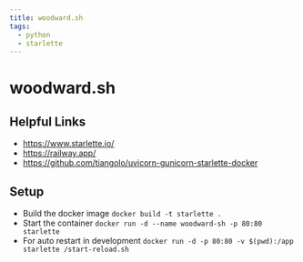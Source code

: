 ```yaml
---
title: woodward.sh
tags:
  - python
  - starlette
---
```


# woodward.sh

## Helpful Links

- https://www.starlette.io/
- https://railway.app/
- https://github.com/tiangolo/uvicorn-gunicorn-starlette-docker

## Setup

- Build the docker image `docker build -t starlette .`
- Start the container `docker run -d --name woodward-sh -p 80:80 starlette`
- For auto restart in development `docker run -d -p 80:80 -v $(pwd):/app starlette /start-reload.sh`
